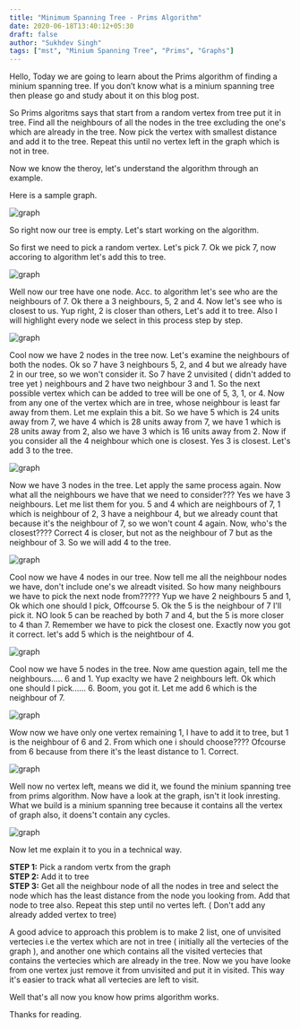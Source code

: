 ```yaml
---
title: "Minimum Spanning Tree - Prims Algorithm"
date: 2020-06-18T13:40:12+05:30
draft: false
author: "Sukhdev Singh"
tags: ["mst", "Minium Spanning Tree", "Prims", "Graphs"]
---
```


Hello, Today we are going to learn about the Prims algorithm of finding a minium spanning tree. If you don’t know what is a minium spanning tree then please go and study about it on this blog post.

So Prims algoritms says that start from a random vertex from tree put it in tree. Find all the neighbours of all the nodes in the tree excluding the one's which are already in the tree. Now pick the vertex with smallest distance and add it to the tree. Repeat this until no vertex left in the graph which is not in tree.

Now we know the theroy, let's understand the algorithm through an example.

Here is a sample graph.

![graph](/blog/images/prims_algorithm/1.jpg#postImage)

  So right now our tree is empty. Let's start working on the algorithm.

  So first we need to pick a random vertex. Let's pick 7. Ok we pick 7, now accoring to algorithm let's add this to tree. 

![graph](/blog/images/prims_algorithm/2.jpg#postImage)

  Well now our tree have one node. Acc. to algorithm let's see who are the neighbours of 7. Ok there a 3 neighbours, 5, 2 and 4. Now let's see who is closest to us. Yup right, 2 is closer than others, Let's add it to tree.  Also I will highlight every node we select in this process step by step.

![graph](/blog/images/prims_algorithm/3.jpg#postImage)

  Cool now we have 2 nodes in the tree now. Let's examine the neighbours of both the nodes. Ok so 7 have 3 neighbours 5, 2, and 4 but we already have 2 in our tree, so we won't consider it. So 7 have 2 unvisited ( didn't added to tree yet ) neighbours and 2 have two neighbour 3 and 1. So the next possible vertex which can be added to tree will be one of 5, 3, 1, or 4. Now from any one of the vertex which are in tree, whose neighbour is least far away from them. Let me explain this a bit. So we have 5 which is 24 units away from 7, we have 4 which is 28 units away from 7, we have 1 which is 28 units away from 2, also we have 3 which is 16 units away from 2. Now if you consider all the 4 neighbour which one is closest. Yes 3 is closest. Let's add 3 to the tree.

![graph](/blog/images/prims_algorithm/4.jpg#postImage)

  Now we have 3 nodes in the tree. Let apply the same process again. Now what all the neighbours we have that we need to consider??? Yes we have 3 neighbours. Let me list them for you. 5 and 4 which are neighbours of 7, 1 which is neighbour of 2, 3 have a neighbour 4, but we already count that because it's the neighbour of 7, so we won't count 4 again. Now, who's the closest???? Correct 4 is closer, but not as the neighbour of 7 but as the neighbour of 3. So we will add 4 to the tree.

![graph](/blog/images/prims_algorithm/5.jpg#postImage)

  Cool now we have 4 nodes in our tree. Now tell me all the neighbour nodes we have, don't include one's we alreadt visited. So how many neighbours we have to pick the next node from????? Yup we have 2 neighbours 5 and 1, Ok which one should I pick, Offcourse 5. Ok the 5 is the neighbour of 7 I'll pick it. NO look 5 can be reached by both 7 and 4, but the 5 is more closer to 4 than 7. Remember we have to pick the closest one. Exactly now you got it correct. let's add 5 which is the neightbour of 4.

![graph](/blog/images/prims_algorithm/6.jpg#postImage)

  Cool now we have 5 nodes in the tree. Now ame question again, tell me the neighbours..... 6 and 1. Yup exaclty we have 2 neighbours left. Ok which one should I pick...... 6. Boom, you got it. Let me add 6 which is the neighbour of 7.

![graph](/blog/images/prims_algorithm/7.jpg#postImage)

  Wow now we have only one vertex remaining 1, I have to add it to tree, but 1 is the neighbour of 6 and 2. From which one i should choose???? Ofcourse from 6 because from there it's the least distance to 1. Correct.

![graph](/blog/images/prims_algorithm/8.jpg#postImage)

  Well now no vertex left, means we did it, we found the minium spanning tree from prims algorithm. Now have a look at the graph, isn't it look inresting. What we build is a minium spanning tree because it contains all the vertex of graph also, it doens't contain any cycles.

![graph](/blog/images/prims_algorithm/8.jpg#postImage)

  Now let me explain it to you in a technical way.

  **STEP 1:** Pick a random vertx from the graph   
  **STEP 2:** Add it to tree   
  **STEP 3:** Get all the neighbour node of all the nodes in tree and select the node which has the least distance from the node you looking from. Add that node to tree also. Repeat this step until no vertes left. ( Don't add any already added vertex to tree)

  A good advice to approach this problem is to make 2 list, one of unvisited vertecies i.e the vertex which are not in tree ( initially all the vertecies of the graph ), and another one which contains all the visited vertecies that contains the vertecies which are already in the tree. Now we you have looke from one vertex just remove it from unvisited and put it in visited. This way it's easier to track what all vertecies are left to visit.

  Well that's all now you know how prims algorithm works.

  Thanks for reading.

